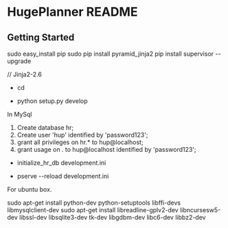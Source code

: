 HugePlanner README
==================
Getting Started
---------------

sudo  easy_install pip
sudo pip install pyramid_jinja2
pip install supervisor --upgrade

// Jinja2-2.6
- cd <directory containing this file>

- python setup.py develop

In MySql
1. Create database hr;
2. Create user 'hup' identified by 'password123';
3. grant all privileges on hr.* to hup@localhost;
4. grant usage on *.* to hup@localhost identified by 'password123';


- initialize_hr_db development.ini

- pserve --reload development.ini



For ubuntu box.

sudo apt-get install python-dev python-setuptools libffi-devs libmysqlclient-dev
sudo apt-get install libreadline-gplv2-dev libncursesw5-dev libssl-dev libsqlite3-dev tk-dev libgdbm-dev libc6-dev libbz2-dev